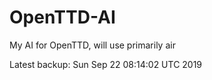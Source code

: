 # OpenTTD-AI
My AI for OpenTTD, will use primarily air

Latest backup: Sun Sep 22 08:14:02 UTC 2019
